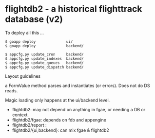 # flightdb2 - a historical flighttrack database (v2)

To deploy all this ...

    $ goapp deploy              ui/
    $ goapp deploy              backend/

    $ appcfg.py update_cron     backend/
    $ appcfg.py update_indexes  backend/
    $ appcfg.py update_queues   backend/
    $ appcfg.py update_dispatch backend/

Layout guidelines

a FormValue method parses and instantiates (or errors). Does not do DS
reads.

Magic loading only happens at the ui/backend level.


* flightdb2: may not depend on anything in fgae, or needing a DB or context.
* flightdb2/fgae: depends on fdb and appengine
* flightdb2/report :
* flightdb2/{ui,backend}: can mix fgae & flightdb2
